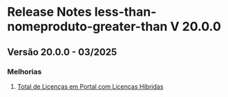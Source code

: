 # Release Notes less-than-nomeproduto-greater-than V 20.0.0

## **Versão 20.0.0 - 03/2025**


### **Melhorias**

1. [Total de Licenças em Portal com Licenças Híbridas](Total-De-Licenças-Em-Portal-Com-Licenças-Híbridas.md)
